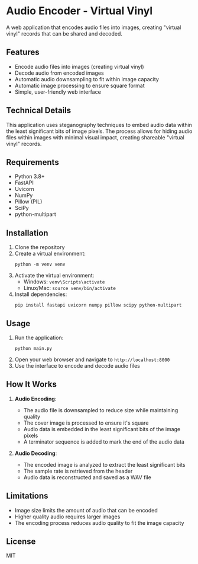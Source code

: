# Audio Encoder - Virtual Vinyl

A web application that encodes audio files into images, creating "virtual vinyl" records that can be shared and decoded.

## Features

- Encode audio files into images (creating virtual vinyl)
- Decode audio from encoded images
- Automatic audio downsampling to fit within image capacity
- Automatic image processing to ensure square format
- Simple, user-friendly web interface

## Technical Details

This application uses steganography techniques to embed audio data within the least significant bits of image pixels. The process allows for hiding audio files within images with minimal visual impact, creating shareable "virtual vinyl" records.

## Requirements

- Python 3.8+
- FastAPI
- Uvicorn
- NumPy
- Pillow (PIL)
- SciPy
- python-multipart

## Installation

1. Clone the repository
2. Create a virtual environment:
   ```
   python -m venv venv
   ```
3. Activate the virtual environment:
   - Windows: `venv\Scripts\activate`
   - Linux/Mac: `source venv/bin/activate`
4. Install dependencies:
   ```
   pip install fastapi uvicorn numpy pillow scipy python-multipart
   ```

## Usage

1. Run the application:
   ```
   python main.py
   ```
2. Open your web browser and navigate to `http://localhost:8000`
3. Use the interface to encode and decode audio files

## How It Works

1. **Audio Encoding**:
   - The audio file is downsampled to reduce size while maintaining quality
   - The cover image is processed to ensure it's square
   - Audio data is embedded in the least significant bits of the image pixels
   - A terminator sequence is added to mark the end of the audio data

2. **Audio Decoding**:
   - The encoded image is analyzed to extract the least significant bits
   - The sample rate is retrieved from the header
   - Audio data is reconstructed and saved as a WAV file

## Limitations

- Image size limits the amount of audio that can be encoded
- Higher quality audio requires larger images
- The encoding process reduces audio quality to fit the image capacity

## License

MIT